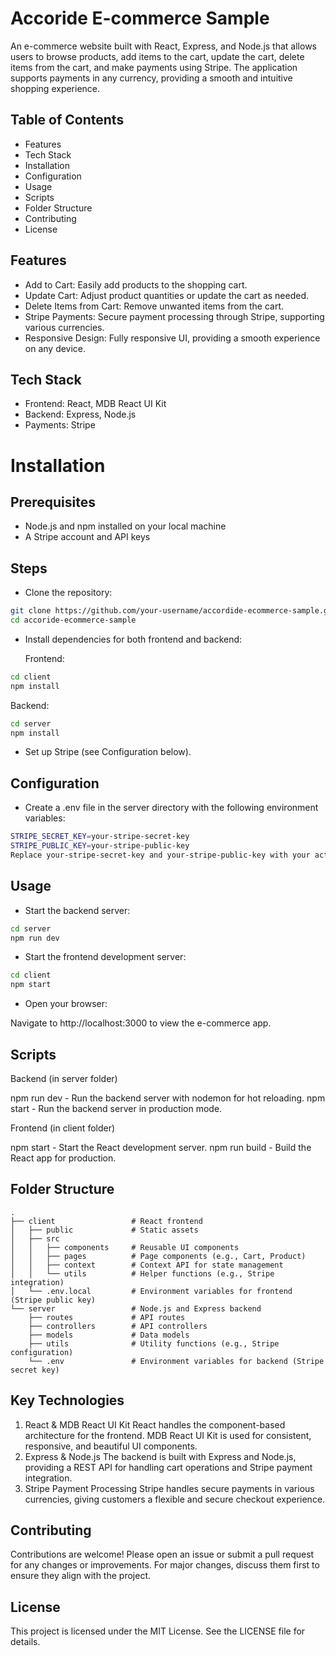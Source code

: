 # Accoride E-commerce Sample
An e-commerce website built with React, Express, and Node.js that allows users to browse products, add items to the cart, update the cart, delete items from the cart, and make payments using Stripe. The application supports payments in any currency, providing a smooth and intuitive shopping experience.

## Table of Contents
- Features
- Tech Stack
- Installation
- Configuration
- Usage
- Scripts
- Folder Structure
- Contributing
- License

## Features
- Add to Cart: Easily add products to the shopping cart.
- Update Cart: Adjust product quantities or update the cart as needed.
- Delete Items from Cart: Remove unwanted items from the cart.
- Stripe Payments: Secure payment processing through Stripe, supporting various currencies.
- Responsive Design: Fully responsive UI, providing a smooth experience on any device.
  
## Tech Stack
- Frontend: React, MDB React UI Kit
- Backend: Express, Node.js
- Payments: Stripe

# Installation
## Prerequisites
- Node.js and npm installed on your local machine
- A Stripe account and API keys

## Steps
- Clone the repository:

```bash
git clone https://github.com/your-username/accordide-ecommerce-sample.git
cd accoride-ecommerce-sample
```
- Install dependencies for both frontend and backend:

  Frontend:

```bash
cd client
npm install
```
  Backend:

```bash
cd server
npm install
```

- Set up Stripe (see Configuration below).

## Configuration
- Create a .env file in the server directory with the following environment variables:

```bash
STRIPE_SECRET_KEY=your-stripe-secret-key
STRIPE_PUBLIC_KEY=your-stripe-public-key
Replace your-stripe-secret-key and your-stripe-public-key with your actual Stripe API keys.
```

## Usage
- Start the backend server:

```bash
cd server
npm run dev
```

- Start the frontend development server:

```bash
cd client
npm start
```

- Open your browser:

Navigate to http://localhost:3000 to view the e-commerce app.

## Scripts
Backend (in server folder)

npm run dev - Run the backend server with nodemon for hot reloading.
npm start - Run the backend server in production mode.

Frontend (in client folder)

npm start - Start the React development server.
npm run build - Build the React app for production.

## Folder Structure
```plaintext
.
├── client                 # React frontend
│   ├── public             # Static assets
│   ├── src
│   │   ├── components     # Reusable UI components
│   │   ├── pages          # Page components (e.g., Cart, Product)
│   │   ├── context        # Context API for state management
│   │   └── utils          # Helper functions (e.g., Stripe integration)
│   └── .env.local         # Environment variables for frontend (Stripe public key)
└── server                 # Node.js and Express backend
    ├── routes             # API routes
    ├── controllers        # API controllers
    ├── models             # Data models
    ├── utils              # Utility functions (e.g., Stripe configuration)
    └── .env               # Environment variables for backend (Stripe secret key)
```

## Key Technologies
1. React & MDB React UI Kit
React handles the component-based architecture for the frontend.
MDB React UI Kit is used for consistent, responsive, and beautiful UI components.
2. Express & Node.js
The backend is built with Express and Node.js, providing a REST API for handling cart operations and Stripe payment integration.
3. Stripe Payment Processing
Stripe handles secure payments in various currencies, giving customers a flexible and secure checkout experience.

## Contributing
Contributions are welcome! Please open an issue or submit a pull request for any changes or improvements. For major changes, discuss them first to ensure they align with the project.

## License
This project is licensed under the MIT License. See the LICENSE file for details.


